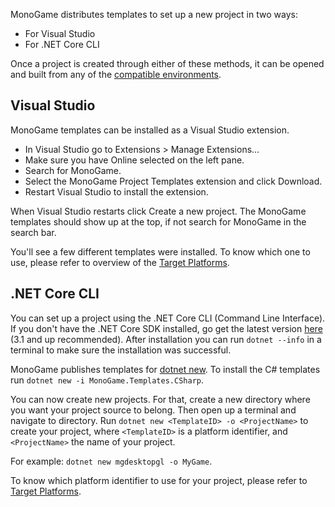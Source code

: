 MonoGame distributes templates to set up a new project in two ways:

- For Visual Studio
- For .NET Core CLI

Once a project is created through either of these methods, it can be opened and built from any of the [compatible environments](requirements.md).

## Visual Studio

MonoGame templates can be installed as a Visual Studio extension.

- In Visual Studio go to Extensions > Manage Extensions...
- Make sure you have Online selected on the left pane.
- Search for MonoGame.
- Select the MonoGame Project Templates extension and click Download.
- Restart Visual Studio to install the extension.

When Visual Studio restarts click Create a new project. The MonoGame templates should show up at the top, if not search for MonoGame in the search bar.

You'll see a few different templates were installed. To know which one to use, please refer to overview of the [Target Platforms](Platforms.md).

## .NET Core CLI

You can set up a project using the .NET Core CLI (Command Line Interface).
If you don't have the .NET Core SDK installed, go get the latest version [here](https://dotnet.microsoft.com/download) (3.1 and up recommended).
After installation you can run `dotnet --info` in a terminal to make sure the installation was successful.

MonoGame publishes templates for [dotnet new](https://docs.microsoft.com/en-us/dotnet/core/tools/dotnet-new). To install the C# templates run `dotnet new -i MonoGame.Templates.CSharp`.

You can now create new projects. For that, create a new directory where you want your project source to belong. Then open up a terminal and navigate to directory.
Run `dotnet new <TemplateID> -o <ProjectName>` to create your project, where `<TemplateID>` is a platform identifier, and `<ProjectName>` the name of your project.

For example: `dotnet new mgdesktopgl -o MyGame`.

To know which platform identifier to use for your project, please refer to [Target Platforms](Platforms.md).
